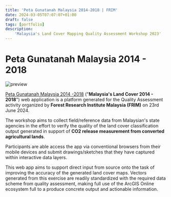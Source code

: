 ```yaml
---
title: 'Peta Gunatanah Malaysia 2014-2018 | FRIM'
date: 2024-03-05T07:07:07+01:00
draft: false
tags: [portfolio]
description: 
    'Malaysia's Land Cover Mapping Quality Assessment Workshop 2023'
---
```

# Peta Gunatanah Malaysia 2014 - 2018

![preview](/image/blog/frim2023_01.jpg)

[Peta Gunatanah Malaysia 2014 -2018](https://arcg.is/HSbDL0) ("**Malaysia's Land Cover 2014 - 2018**") web application is a platform generated for the Quality Assessment activity organized by **Forest Research Institute Malaysia (FRIM)** on 23rd June 2024.

The workshop aims to collect field/reference data from Malaysian's state agencies in the effort to verify the quality of the land cover classification output generated in support of **CO2 release measurement from converted agricultural lands**.

Participants are able access the app via conventional browsers from their mobile devices and submit drawings/sketches that they have captured within interactive data layers.

This web app aims to support direct input from source onto the task of improving the accuracy of the generated land cover maps. Vectors generated from this exercise are readily standardized with the required data scheme from quality assessment, making full use of the ArcGIS Online ecosystem full to a produce concrete output and actionable information.

